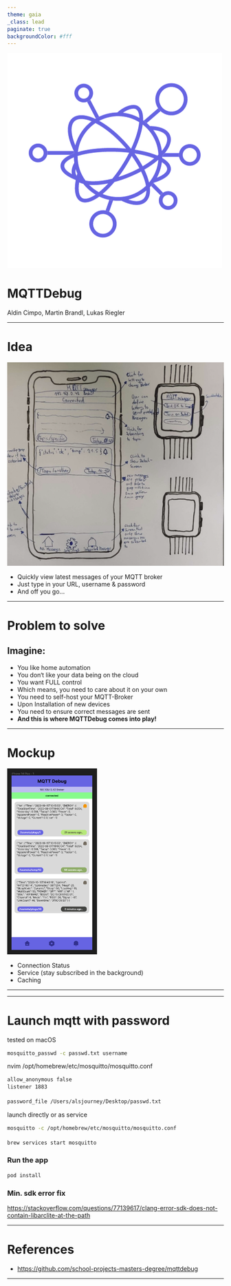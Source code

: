 ```yaml
---
theme: gaia
_class: lead
paginate: true
backgroundColor: #fff
---
```


![bg left:40% 80%](./images/mqtt.png)

# **MQTTDebug**

Aldin Cimpo, Martin Brandl, Lukas Riegler

---

# Idea
![left:40% 80%](./images/paper.png)
* Quickly view latest messages of your MQTT broker
* Just type in your URL, username & password
* And off you go...



---
# Problem to solve
## Imagine:
* You like home automation
* You don‘t like your data being on the cloud
* You want FULL control
* Which means, you need to care about it on your own
* You need to self-host your MQTT-Broker
* Upon Installation of new devices
* You need to ensure correct messages are sent
* **And this is where MQTTDebug comes into play!**


---
# Mockup

![left:40% 80%](./images/mockup.png)


* Connection Status
* Service (stay subscribed in the background)
* Caching

---


---

# Launch mqtt with password 
tested on macOS

```bash
mosquitto_passwd -c passwd.txt username
```

nvim /opt/homebrew/etc/mosquitto/mosquitto.conf

```bash
allow_anonymous false
listener 1883

password_file /Users/alsjourney/Desktop/passwd.txt 
```

launch directly or as service
```bash
mosquitto -c /opt/homebrew/etc/mosquitto/mosquitto.conf

brew services start mosquitto
```

### Run the app
```bash
pod install
```

### Min. sdk error fix
https://stackoverflow.com/questions/77139617/clang-error-sdk-does-not-contain-libarclite-at-the-path


---

# References
* https://github.com/school-projects-masters-degree/mqttdebug


---
